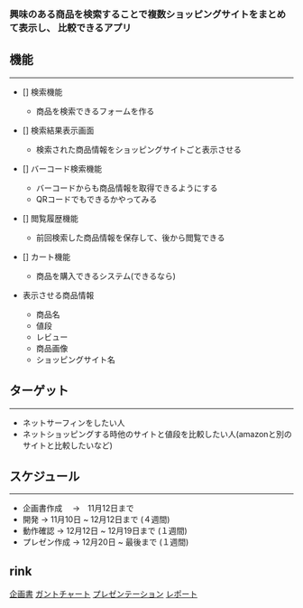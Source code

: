### 興味のある商品を検索することで複数ショッピングサイトをまとめて表示し、  比較できるアプリ

## 機能
***
- [] 検索機能
    * 商品を検索できるフォームを作る
- [] 検索結果表示画面
    * 検索された商品情報をショッピングサイトごと表示させる
- [] バーコード検索機能
    * バーコードからも商品情報を取得できるようにする
    * QRコードでもできるかやってみる
- [] 閲覧履歴機能
    * 前回検索した商品情報を保存して、後から閲覧できる
- [] カート機能
    * 商品を購入できるシステム(できるなら)

- 表示させる商品情報
    * 商品名
    * 値段
    * レビュー
    * 商品画像
    * ショッピングサイト名


## ターゲット
***

- ネットサーフィンをしたい人
- ネットショッピングする時他のサイトと値段を比較したい人(amazonと別のサイトと比較したいなど)


## スケジュール
***
- 企画書作成　 ->　11月12日まで
- 開発         ->  11月10日 ~ 12月12日まで     (４週間)
- 動作確認     ->  12月12日 ~ 12月19日まで     (１週間)
- プレゼン作成 ->  12月20日 ~ 最後まで         (１週間)

## rink

[企画書](https://docs.google.com/document/d/1iLfU7_JrpabcSSN_cqfh_5VGB9Sy39ECNvVMilVLXpE/edit)
[ガントチャート](https://docs.google.com/spreadsheets/d/1cWHh2tjTayTVO9BDyCnkVKUffCea85rYP5RU3CqF4aM/edit#gid=1115838130)
[プレゼンテーション](https://docs.google.com/presentation/d/1_n_2c7lFa7_IBtW2wcF8xhys_CFazBJ3b0i98OMBRQU/edit#slide=id.gd0000f5b5d_0_55)
[レポート](https://docs.google.com/document/d/1bvK4FOs2j-1PXFHy4Gx7Zf_lS_BYaUllzbKCliX6KRE/edit)
